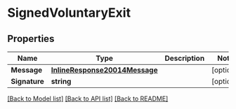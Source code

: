 # SignedVoluntaryExit

## Properties

Name | Type | Description | Notes
------------ | ------------- | ------------- | -------------
**Message** | [**InlineResponse20014Message**](inline_response_200_14_message.md) |  | [optional] 
**Signature** | **string** |  | [optional] 

[[Back to Model list]](../README.md#documentation-for-models) [[Back to API list]](../README.md#documentation-for-api-endpoints) [[Back to README]](../README.md)


